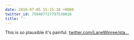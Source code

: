 ```yaml
---
date: 2016-07-05 15:15:18 +0000
twitter_id: 750407727797538816
title: ''
---
```


<!-- Tweet at https://twitter.com/statuses/ is either deleted or protected. -->

This is so plausible it's painful. [twitter.com/LaneWinree/sta…](https://twitter.com/LaneWinree/status/750355252185030656)

